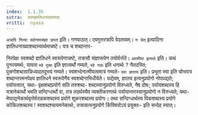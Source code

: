 ```yaml
---
index:  1.1.35
sutra:  स्वमज्ञातिधनाख्यायाम्
vritti:  nyasa
---
```


`अत्रापि नित्या सर्वनामसंज्ञा प्राप्ता` इति। गणपाठात्। एवमुत्तरत्रापि
वेदतव्यम्। `न चेत्` इत्यादिना ज्ञातिधनाख्याशब्दस्यार्थमाचष्टे। यत्र च शब्दान्तर-

निरपेक्षः स्वशब्दो ज्ञातिधने स्वरूपेणाचष्टे, तत्रासौ संज्ञारूपेण तयोर्वर्त्तते। `आत्मीया इत्यर्थः` इति। कथं पुनरयमर्थः, यावता `स्वे पुत्त्राः` इति ज्ञात्यर्थो
गम्यते, `स्वे गावः` इति धनार्थः ? नैतदस्ति; पुत्त्रगोशब्दसान्निध्यादतदुभयं
गम्यते। स्वशभ्देनात्मीयत्वमात्रं गम्यते- `स्वा ज्ञातयः` इति। प्रभूता स्वा इति
चोभयत्र शब्दान्तरमनपेक्ष्य ज्ञातिधने स्वरूपेणैव स्वशब्देनाभिधीयेते। यद्येवम्, ज्ञातय इत्यनुप्रयोगो नोपपद्यते; पर्यायत्वात्, यथा- वृक्षशब्दप्रयोगे सति तरुशब्द-
शब्दस्यानुप्रयोगो विरुध्यते, नैष दोषः; पर्यायशब्दस्य हि यत्रानेकार्थो भवति सन्दिग्धार्थो वा, तत्र तदर्थस्यैव व्यक्तीकरणार्थः पर्यायान्तरस्यानुप्रयोगो न
विरुध्यते; यथा- मेघाद्यनेकार्थवृत्तेर्वराहकशब्दस्य प्रयोगे शूकरशब्दस्य प्रयोगः। तथा सन्दिग्धार्थस्य पिकशब्दस्य प्रयोगे कोकिलशब्दस्य ! स्वशब्दश्चायमनेकार्थः,
तत्रासत्यनुप्रयोगे किंविषयोऽयं प्रयुक्तः- इति सन्देह स्यात्।

